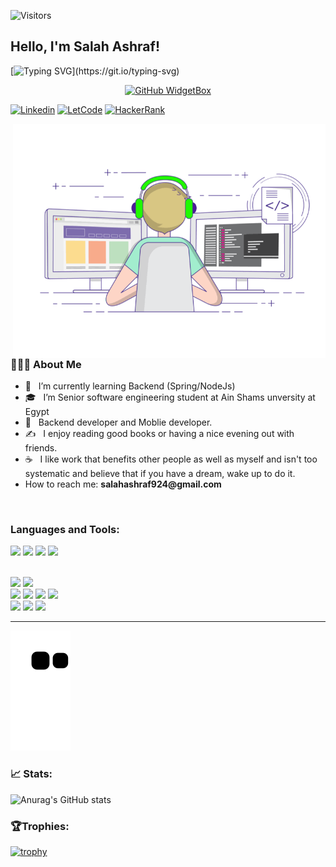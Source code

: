 ![Visitors](https://visitor-badge.laobi.icu/badge?page_id=salahashraf253)
 
<!-- Your title -->
## Hello, I'm Salah Ashraf!

[![Typing SVG](https://readme-typing-svg.herokuapp.com?font=comfortaa&color=016EEA&size=24&width=500&lines=Egyption+Software+Engineer;Backend-Developer+;Nice+to+meet+you...)](https://git.io/typing-svg)


<p align="center">
  <a href="https://github.com/salahashraf253/github-widgetbox">
    <img width="70%" height="70%" src="https://github-widgetbox.vercel.app/api/profile?username=salahashraf253&data=followers,repositories,stars,commits" alt="GitHub WidgetBox" />
  </a>
</p>

[![Linkedin](https://img.shields.io/badge/-LinkedIn-blue?style=flat&logo=Linkedin&logoColor=white)](https://www.linkedin.com/in/salah-ashraf/)
[![LetCode](https://img.shields.io/badge/-LeetCode-green?style=flat&logo=LeetCode&logoColor=white)](https://leetcode.com/Salah_Ashraf/)
[![HackerRank](https://img.shields.io/badge/-HackerRank-green?style=flat&logo=HackerRank&logoColor=white)](https://www.hackerrank.com/salahashraf924)

<img align="right" alt="GIF" src="https://raw.githubusercontent.com/devSouvik/devSouvik/master/gif3.gif" width="500"/>

<h3> 👨🏻‍💻 About Me </h3>

- 🔭 &nbsp; I’m currently learning Backend (Spring/NodeJs)
- 🎓 &nbsp; I’m Senior software engineering student at Ain Shams unversity at Egypt
- 💼 &nbsp; Backend developer and Moblie developer.
- ✍️ &nbsp; I enjoy reading good books or having a nice evening out with friends.
- ☕ &nbsp; I like work that benefits other people as well as myself and isn't too systematic and believe that if you have a dream, wake up to do it.
- How to reach me: __salahashraf924@gmail.com__
&nbsp;
<br>


### Languages and Tools: 


<p>
  <code><img width="15%" src="https://www.vectorlogo.zone/logos/java/java-ar21.svg"></code>
  <code><img width="15%" src="https://www.vectorlogo.zone/logos/dotnet/dotnet-horizontal.svg"></code>
  <code><img width="15%" src="https://www.vectorlogo.zone/logos/javascript/javascript-ar21.svg"></code>
  <code><img width="15%" src="https://www.vectorlogo.zone/logos/python/python-ar21.svg"></code>

  
>
 
  <br />
  <code><img width="15%" src="https://www.vectorlogo.zone/logos/nodejs/nodejs-ar21.svg"></code>
  <code><img width="15%" src="https://www.vectorlogo.zone/logos/springio/springio-ar21.svg"></code>

<br />
  <code><img width="15%" src="https://www.vectorlogo.zone/logos/android/android-ar21.svg"></code>
  <code><img width="15%" src="https://www.vectorlogo.zone/logos/firebase/firebase-ar21.svg"></code>
  <code><img width="15%" src="https://www.vectorlogo.zone/logos/w3c_xml/w3c_xml-ar21.svg"></code>
  <code><img width="15%" src="https://www.vectorlogo.zone/logos/git-scm/git-scm-ar21.svg"></code>

  <br />
  <code><img width="15%" src="https://www.vectorlogo.zone/logos/mysql/mysql-ar21.svg"></code>
  <code><img width="15%" src="https://www.vectorlogo.zone/logos/mongodb/mongodb-ar21.svg"></code>
  <code><img width="15%" src="https://www.vectorlogo.zone/logos/sqlite/sqlite-ar21.svg"></code>

</p>

---


 ![Snake animation](https://github.com/MahmoudMehisen/MahmoudMehisen/blob/output/github-contribution-grid-snake.svg)
<br/>


<!-- <img src="https://github-profile-trophy.vercel.app/?username=salahashraf253&row=1&column=5" alt="Salah" />
-->

<h3>📈 Stats: </h3>

![Anurag's GitHub stats](https://github-readme-stats.vercel.app/api?username=salahashraf253&theme=vue&show_icons=true)
<h3>🏆Trophies: </h3> 

[![trophy](https://github-profile-trophy.vercel.app/?username=salahashraf253&theme=vue)](https://github.com/ryo-ma/github-profile-trophy)
